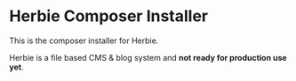Herbie Composer Installer
=========================

This is the composer installer for Herbie.

Herbie is a file based CMS & blog system and **not ready for production use yet**.
